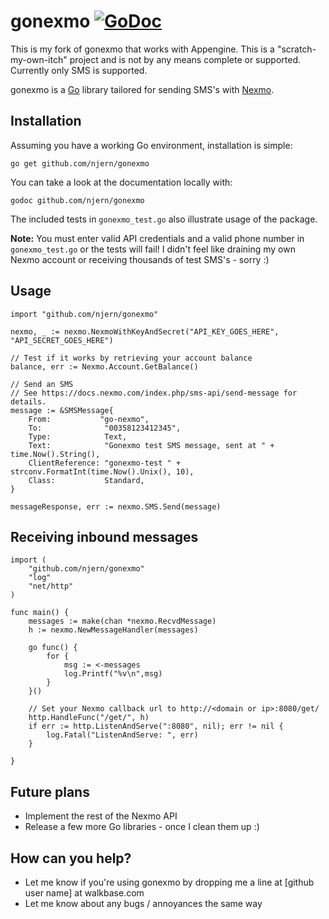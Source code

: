 # gonexmo [![GoDoc](https://godoc.org/github.com/njern/gonexmo?status.png)](https://godoc.org/github.com/njern/gonexmo)

This is my fork of gonexmo that works with Appengine. This is a "scratch-my-own-itch" project and is not by any means complete or supported. Currently only SMS is supported.

gonexmo is a [Go](http://golang.org/) library tailored for sending SMS's with 
[Nexmo](https://www.nexmo.com/).


## Installation

Assuming you have a working Go environment, installation is simple:

    go get github.com/njern/gonexmo

You can take a look at the documentation locally with:

	godoc github.com/njern/gonexmo

The included tests in `gonexmo_test.go` also illustrate usage of the package.

**Note:** You must enter valid API credentials and a valid phone number in 
`gonexmo_test.go` or the tests will fail! I didn't feel like draining my own 
Nexmo account or receiving thousands of test SMS's - sorry :)


## Usage
    import "github.com/njern/gonexmo"
    
    nexmo, _ := nexmo.NexmoWithKeyAndSecret("API_KEY_GOES_HERE", "API_SECRET_GOES_HERE")
    
    // Test if it works by retrieving your account balance
    balance, err := Nexmo.Account.GetBalance()
    
    // Send an SMS
    // See https://docs.nexmo.com/index.php/sms-api/send-message for details.
	message := &SMSMessage{
		From:           "go-nexmo", 	
        To:              "00358123412345",
		Type:            Text,
		Text:            "Gonexmo test SMS message, sent at " + time.Now().String(),
		ClientReference: "gonexmo-test " + strconv.FormatInt(time.Now().Unix(), 10),
		Class:           Standard,
	}

	messageResponse, err := nexmo.SMS.Send(message)

## Receiving inbound messages

    import (
        "github.com/njern/gonexmo"
        "log"
        "net/http"
    )

    func main() {
        messages := make(chan *nexmo.RecvdMessage)
        h := nexmo.NewMessageHandler(messages)

        go func() {
            for {
                msg := <-messages
                log.Printf("%v\n",msg)
            }
        }()

        // Set your Nexmo callback url to http://<domain or ip>:8080/get/
        http.HandleFunc("/get/", h)
        if err := http.ListenAndServe(":8080", nil); err != nil {
            log.Fatal("ListenAndServe: ", err)
        }

    }


## Future plans

* Implement the rest of the Nexmo API
* Release a few more Go libraries - once I clean them up :)

## How can you help?

* Let me know if you're using gonexmo by dropping me a line at 
  [github user name] at walkbase.com
* Let me know about any bugs / annoyances the same way
